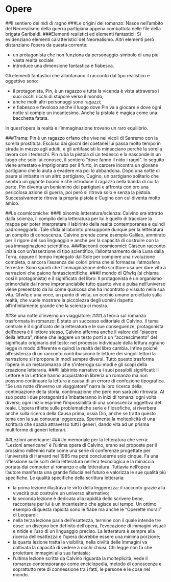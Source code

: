 # Opere

##Il sentiero dei nidi di ragno
###Le origini del romanzo:
Nasce nell’ambito del Neorealismo della guerra partigiana appena combattuta nelle file della brigata Garibaldi.
###Elementi realistici ed elementi fantastici:
Si evidenziano elementi caratteristici del Neorealismo. Altri elementi però distanziano l’opera da questa corrente:
- un protagonista che non funziona da personaggio-simbolo di una più vasta realtà sociale
- introduce una dimensione fantastica e fiabesca.

Gli elementi fantastici che allontanano il racconto dal tipo realistico e oggettivo sono:
- il protagonista, Pin, è un ragazzo e tutta la vicenda è vista attraverso i suoi occhi ricchi di stupore verso il mondo;
- anche molti altri personaggi sono ragazzi;
- è fiabesco e favoloso anche il luogo dove Pin va a giocare e dove ogni notte si compie un incantesimo. Anche la pistola è magica come una bacchetta fatata.

In quest’opera la realtà e l’immaginazione trovano un  raro equilibrio.

###Trama:
Pin è un ragazzo orfano che vive nei vicoli di Sanremo con la sorella prostituta. Escluso dai giochi dei coetanei lui passa molto tempo in strada in mezzo agli adulti, e gli antifascisti lo minacciano perché la sorella lavora con i tedeschi. Pin ruba la pistola di un tedesco e la nasconde in un luogo che solo lui conosce, il sentiero “dove fanno il nido i ragni”. In seguito viene arrestato e imprigionato per il  furto, in carcere incontra un giovane partigiano che  lo aiuta a evadere ma poi lo abbandona. Dopo una notte di paura si imbatte in un altro partigiano, Cugino, un partigiano solitario che sembra un gigante buono e che introduce il ragazzo nella banda di cui fa parte. Pin diventa un beniamino dei partigiani e affronta con oro una pericolosa azione di guerra, poi però si ritrova solo e senza la pistola. Successivamente ritrova la propria pistola e Cugino con cui diventa molto amico.


##Le cosmicomiche:
###Il binomio letteratura/scienza:
Calvino era attratto dalla scienza, il compito della letteratura per lui è quello di tracciare la mappa per poter interpretare il labirinto della realtà contemporanea e quindi padroneggiarlo. Tale sfida al labirinto presuppone dunque per la letteratura un compito di conoscenza. Calvino prende come esempio Galileo, ammirato per il rigore del suo linguaggio e anche per la capacità di costruire con la sua immaginazione scientifica.
###Racconti cosmicomici:
Ciascun racconto inizia con un’asserzione di tipo scientifico, l’allontanamento della Luna dalla Terra, oppure il tempo impiegato dal Sole per compiere una rivoluzione completa, o ancora l’assenza dei colori prima che si formasse l’atmosfera terrestre. Sono spunti che l’immaginazione dello scrittore usa per dare  vita a narrazioni che paiono fantascientifiche.
###Il mondo di Qfwfq (si chiama così il protagonista) e il significato del libro:
Il protagonista è un organismo primordiale dal nome impronunciabile tutto quanto vive e pulsa nell’universo viene presentato da lui come qualcosa che ha incontrato o vissuto nella sua vita. Qfwfq è una voce, un punto di vista, un occhio umano proiettato sulla realtà, che vuole mostrare la piccolezza degli uomini rispetto all’infinitamente grande che la scienza ci mostra.


##Se una notte d’inverno un  viaggiatore:
###La teoria sul romanzo trasformata in romanzo:
È stato un successo editoriale di Calvino. Il tema centrale è il significato della letteratura e le sue conseguenze, protagonista dell’opera è il lettore stesso, Calvino afferma anche il valore del “piacere della lettura”, ritiene che leggere un testo porti a un “accrescimento” del significato originario del testo: nel processo individuale della lettura ognuno legge  in modo differente e quindi la realtà del libro cambia. Infine poiché all’esistenza di un racconto contribuiscono le letture dei singoli lettori la narrazione si ripropone in modi sempre diversi. Tutto questo trasforma l’opera in un metaromanzo che s’interroga sui modi e gli scopi della creazione letteraria.
###Il labirinto narrativo e i suoi possibili significati:
Il Lettore e la Lettrice hanno acquistato in libreria un romanzo ma non possono continuare la lettura a causa di un errore di confezione tipografica. “Se una notte d’inverno un  viaggiatore” narra la loro ricerca della continuazione della storia, continuazione che però non sarà più ritrovata. Al suo posto i due  protagonisti s’imbatteranno in inizi di romanzi ogni volta diversi; ogni inizio esprime l’impossibilità di una conoscenza oggettiva del reale. L’opera riflette sulle problematiche serie e filosofiche, si riverbera anche sulla ricerca della Causa prima, ossia Dio, anche se tratta questo tema con la sua consueta leggerezza. Sperimenta la molteplicità di una scrittura che spazia attraverso tutti i generi, dando vita ad un prisma multiforme di generi letterari.


##Lezioni americane:
###Un memoriale per la letteratura che verrà:
“Lezioni americane” è l’ultima opera di Calvino, erano sei proposte per il prossimo millennio nate come una serie di conferenze progettate per l’università di Harvard nel 1985 ma poté concluderne solo cinque. Fa una riflessione sulle sorti della letteratura nell’era tecnologica e  la minaccia portata dai computer al romanzo e alla letteratura. Tuttavia nell’opera l’autore manifesta una grande fiducia nel futuro e valorizza le sue qualità più specifiche.
Le qualità specifiche della scrittura letteraria:
- la prima lezione illustrava le virtù della leggerezza: il racconto grazie alla vivacità può costruire un universo alternativo;
- la seconda lezione è dedicata alla rapidità dello scrivere bene, raccontare per lui è un incantesimo che agisce sul tempo. Un ottimo esempio di questa rapidità sono le fiabe ma anche le “Operette morali” di Leopardi;
- nella terza lezione parla dell’esattezza, termine con il quale intende tre cose: un disegno ben definito dell’opera, l’evocazione di immagini visuali e nitide e l’uso di un linguaggio preciso. La letteratura è sempre alla ricerca dell’esattezza e l’opera dovrebbe essere una minima porzione;
- la quarta lezione tratta la  visibilità, nella civiltà delle immagini va coltivata la capacità di vedere a occhi chiusi. Chi legge non fa che proiettare immagini alla sua fantasia;
- l’ultima lezione scritta da Calvino riguarda la molteplicità, vede il romanzo contemporaneo come enciclopedia, metodo di conoscenza e soprattutto rete di connessione tra i fatti, le persone e le cose nel mondo.
